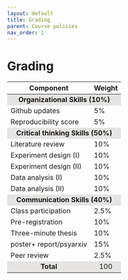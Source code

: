 ```yaml
---
layout: default
title: Grading
parent: Course policies
nav_order: 1
---
```


# Grading

<table>
    <thead>
        <tr>
            <th>Component</th>
            <th>Weight</th>
        </tr>
    </thead>
    <tbody>
        <tr><td style="text-align: center; vertical-align: middle;background-color:#E5E4E2" colspan=2><strong>Organizational Skills (10%)</strong></td></tr>
        <tr><td>Github updates</td><td>5%</td></tr>
        <tr><td>Reproducibility score</td><td>5%</td></tr>
        <tr><td style="text-align: center; vertical-align: middle;background-color:#E5E4E2" colspan=2><strong>Critical thinking Skills (50%)</strong></td></tr>
        <tr><td>Literature review</td><td>10%</td></tr>
        <tr><td>Experiment design (I)</td><td>10%</td></tr>
        <tr><td>Experiment design (II)</td><td>10%</td></tr>
        <tr><td>Data analysis (I)</td><td>10%</td></tr>
        <tr><td>Data analysis (II)</td><td>10%</td></tr>
        <tr><td style="text-align: center; vertical-align: middle;background-color:#E5E4E2" colspan=2><strong>Communication Skills (40%)</strong></td></tr>
        <tr><td>Class participation</td><td>2.5%</td></tr>
        <tr><td>Pre-registration</td><td>10%</td></tr>
        <tr><td>Three-minute thesis</td><td>10%</td></tr>
        <tr><td>poster+ report/psyarxiv</td><td>15%</td></tr>
        <tr><td>Peer review</td><td>2.5%</td></tr>
        <tr><td style="text-align: center; vertical-align: middle;background-color:#E5E4E2" colspan=1><strong>Total</strong></td><td style="text-align: center; vertical-align: middle;background-color:#E5E4E2">100</td></tr>
    </tbody>
</table>